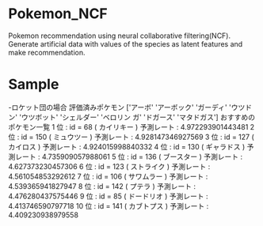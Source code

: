 # Pokemon_NCF
Pokemon recommendation using neural collaborative filtering(NCF).  
Generate artificial data with values of the species as latent features and make recommendation.

# Sample
-ロケット団の場合
評価済みポケモン
['アーボ' 'アーボック' 'ガーディ' 'ウツドン' 'ウツボット' 'シェルダー' 'ベロリン
ガ' 'ドガース' 'マタドガス']
おすすめのポケモン一覧
1 位 : id = 68 ( カイリキー ) 予測レート : 4.972293901443481
2 位 : id = 150 ( ミュウツー ) 予測レート : 4.928147346927569
3 位 : id = 127 ( カイロス ) 予測レート : 4.924015998840332
4 位 : id = 130 ( ギャラドス ) 予測レート : 4.735909057988061
5 位 : id = 136 ( ブースター ) 予測レート : 4.627373230457306
6 位 : id = 123 ( ストライク ) 予測レート : 4.561054853292612
7 位 : id = 106 ( サワムラー ) 予測レート : 4.539365941827947
8 位 : id = 142 ( プテラ ) 予測レート : 4.476280437575446
9 位 : id = 85 ( ドードリオ ) 予測レート : 4.413746590797718
10 位 : id = 141 ( カブトプス ) 予測レート : 4.409230938979558
